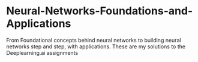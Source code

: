 # Neural-Networks-Foundations-and-Applications
 From Foundational concepts behind neural networks to building neural networks step and step, with applications.
 These are my solutions to the Deeplearning.ai assignments
